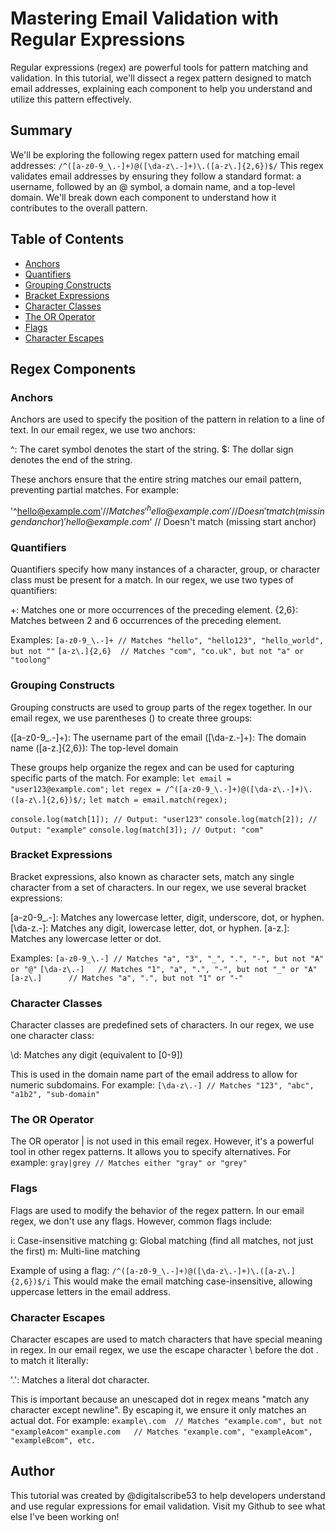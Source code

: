 # Mastering Email Validation with Regular Expressions

Regular expressions (regex) are powerful tools for pattern matching and validation. In this tutorial, we'll dissect a regex pattern designed to match email addresses, explaining each component to help you understand and utilize this pattern effectively.

## Summary

We'll be exploring the following regex pattern used for matching email addresses:
```/^([a-z0-9_\.-]+)@([\da-z\.-]+)\.([a-z\.]{2,6})$/```
This regex validates email addresses by ensuring they follow a standard format: a username, followed by an @ symbol, a domain name, and a top-level domain. We'll break down each component to understand how it contributes to the overall pattern. 

## Table of Contents

- [Anchors](#anchors)
- [Quantifiers](#quantifiers)
- [Grouping Constructs](#grouping-constructs)
- [Bracket Expressions](#bracket-expressions)
- [Character Classes](#character-classes)
- [The OR Operator](#the-or-operator)
- [Flags](#flags)
- [Character Escapes](#character-escapes)

## Regex Components

### Anchors
Anchors are used to specify the position of the pattern in relation to a line of text. In our email regex, we use two anchors:

^: The caret symbol denotes the start of the string.
$: The dollar sign denotes the end of the string.

These anchors ensure that the entire string matches our email pattern, preventing partial matches. For example:

'^hello@example.com$' // Matches
'^hello@example.com'  // Doesn't match (missing end anchor)
'hello@example.com$'  // Doesn't match (missing start anchor)

### Quantifiers
Quantifiers specify how many instances of a character, group, or character class must be present for a match. In our regex, we use two types of quantifiers:

+: Matches one or more occurrences of the preceding element.
{2,6}: Matches between 2 and 6 occurrences of the preceding element.

Examples:
`[a-z0-9_\.-]+ // Matches "hello", "hello123", "hello_world", but not ""`
`[a-z\.]{2,6}  // Matches "com", "co.uk", but not "a" or "toolong"`

### Grouping Constructs
Grouping constructs are used to group parts of the regex together. In our email regex, we use parentheses () to create three groups:

([a-z0-9_\.-]+): The username part of the email
([\da-z\.-]+): The domain name
([a-z\.]{2,6}): The top-level domain

These groups help organize the regex and can be used for capturing specific parts of the match. For example:
`let email = "user123@example.com";`
`let regex = /^([a-z0-9_\.-]+)@([\da-z\.-]+)\.([a-z\.]{2,6})$/;`
`let match = email.match(regex);`

`console.log(match[1]); // Output: "user123"`
`console.log(match[2]); // Output: "example"`
`console.log(match[3]); // Output: "com"`

### Bracket Expressions
Bracket expressions, also known as character sets, match any single character from a set of characters. In our regex, we use several bracket expressions:

[a-z0-9_\.-]: Matches any lowercase letter, digit, underscore, dot, or hyphen.
[\da-z\.-]: Matches any digit, lowercase letter, dot, or hyphen.
[a-z\.]: Matches any lowercase letter or dot.

Examples:
`[a-z0-9_\.-] // Matches "a", "3", "_", ".", "-", but not "A" or "@"`
`[\da-z\.-]   // Matches "1", "a", ".", "-", but not "_" or "A"`
`[a-z\.]      // Matches "a", ".", but not "1" or "-"`

### Character Classes
Character classes are predefined sets of characters. In our regex, we use one character class:

\d: Matches any digit (equivalent to [0-9])

This is used in the domain name part of the email address to allow for numeric subdomains. For example:
```[\da-z\.-] // Matches "123", "abc", "a1b2", "sub-domain"```

### The OR Operator
The OR operator | is not used in this email regex. However, it's a powerful tool in other regex patterns. It allows you to specify alternatives. For example:
```gray|grey // Matches either "gray" or "grey"```

### Flags
Flags are used to modify the behavior of the regex pattern. In our email regex, we don't use any flags. However, common flags include:

i: Case-insensitive matching
g: Global matching (find all matches, not just the first)
m: Multi-line matching

Example of using a flag:
```/^([a-z0-9_\.-]+)@([\da-z\.-]+)\.([a-z\.]{2,6})$/i```
This would make the email matching case-insensitive, allowing uppercase letters in the email address.

### Character Escapes
Character escapes are used to match characters that have special meaning in regex. In our email regex, we use the escape character \ before the dot . to match it literally:

'\.': Matches a literal dot character.

This is important because an unescaped dot in regex means "match any character except newline". By escaping it, we ensure it only matches an actual dot. For example:
`example\.com  // Matches "example.com", but not "exampleAcom"`
`example.com   // Matches "example.com", "exampleAcom", "exampleBcom", etc.`

## Author
This tutorial was created by @digitalscribe53 to help developers understand and use regular expressions for email validation. Visit my Github to see what else I've been working on! 
